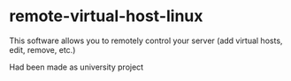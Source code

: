 remote-virtual-host-linux
=========================

This software allows you to remotely control your server (add virtual hosts, edit, remove, etc.)

Had been made as university project
